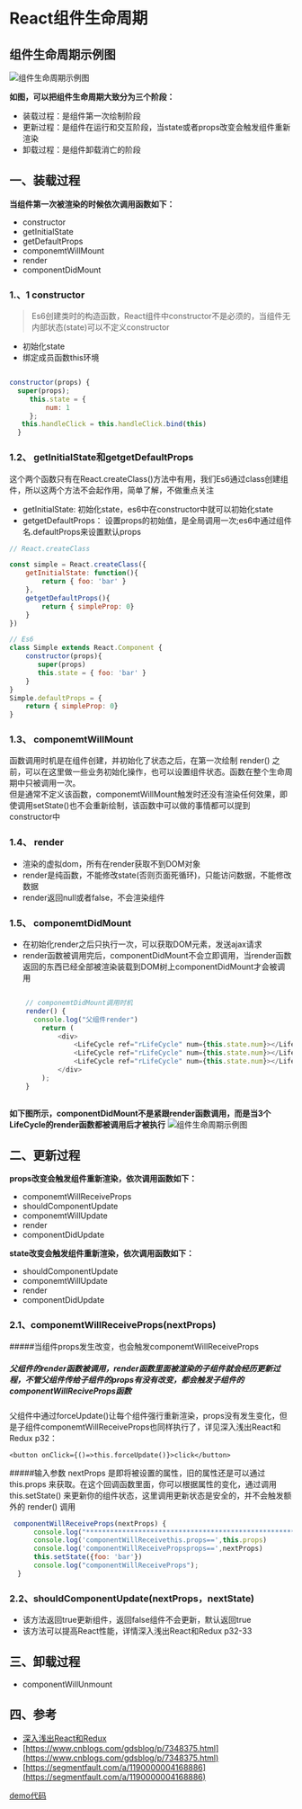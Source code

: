 # React组件生命周期

## 组件生命周期示例图
![组件生命周期示例图](./lifeCycle.png)		

**如图，可以把组件生命周期大致分为三个阶段：**

* 装载过程：是组件第一次绘制阶段
* 更新过程：是组件在运行和交互阶段，当state或者props改变会触发组件重新渲染
* 卸载过程：是组件卸载消亡的阶段 

## 一、装载过程
**当组件第一次被渲染的时候依次调用函数如下：**

* constructor
* getInitialState
* getDefaultProps
* componemtWillMount
* render
* componentDidMount

### 1.、1 constructor
> Es6创建类时的构造函数，React组件中constructor不是必须的，当组件无内部状态(state)可以不定义constructor

* 初始化state
* 绑定成员函数this环境

```javascript

constructor(props) {
  super(props);
     this.state = {
         num: 1
     };
   this.handleClick = this.handleClick.bind(this)
  }
```
### 1.2、 getInitialState和getgetDefaultProps
这个两个函数只有在React.createClass()方法中有用，我们Es6通过class创建组件，所以这两个方法不会起作用，简单了解，不做重点关注

* getInitialState: 初始化state，es6中在constructor中就可以初始化state
* getgetDefaultProps： 设置props的初始值，是全局调用一次;es6中通过组件名.defaultProps来设置默认props

```javascript
// React.createClass

const simple = React.createClass({
	getInitialState: function(){
		return { foo: 'bar' }
    },
	getgetDefaultProps(){
		return { simpleProp: 0}
    }
})

// Es6
class Simple extends React.Component {
	constructor(props){
       super(props)
       this.state = { foo: 'bar' }
    }
}
Simple.defaultProps = {
	return { simpleProp: 0}
}
```
### 1.3、 componemtWillMount
函数调用时机是在组件创建，并初始化了状态之后，在第一次绘制 render() 之前，可以在这里做一些业务初始化操作，也可以设置组件状态。函数在整个生命周期中只被调用一次。<br>
但是通常不定义该函数，componemtWillMount触发时还没有渲染任何效果，即使调用setState()也不会重新绘制，该函数中可以做的事情都可以提到constructor中

### 1.4、 render
* 渲染的虚拟dom，所有在render获取不到DOM对象
* render是纯函数，不能修改state(否则页面死循环)，只能访问数据，不能修改数据
* render返回null或者false，不会渲染组件
### 1.5、 componemtDidMount
* 在初始化render之后只执行一次，可以获取DOM元素，发送ajax请求
* render函数被调用完后，componentDidMount不会立即调用，当render函数返回的东西已经全部被渲染装载到DOM树上componentDidMount才会被调用

```javascript

	// componemtDidMount调用时机
    render() {
      console.log("父组件render")
        return (
            <div>
                <LifeCycle ref="rLifeCycle" num={this.state.num}></LifeCycle>
                <LifeCycle ref="rLifeCycle" num={this.state.num}></LifeCycle>
                <LifeCycle ref="rLifeCycle" num={this.state.num}></LifeCycle>
            </div>
        );
    }
    
```

**如下图所示，componentDidMount不是紧跟render函数调用，而是当3个LifeCycle的render函数都被调用后才被执行**
![组件生命周期示例图](./componentDidMount.png)	
## 二、更新过程
**props改变会触发组件重新渲染，依次调用函数如下：**

* componemtWillReceiveProps
* shouldComponentUpdate
* componemtWillUpdate
* render
* componentDidUpdate

**state改变会触发组件重新渲染，依次调用函数如下：**

* shouldComponentUpdate
* componemtWillUpdate
* render
* componentDidUpdate

### 2.1、componemtWillReceiveProps(nextProps)
#####当组件props发生改变，也会触发componemtWillReceiveProps
##### 父组件的render函数被调用，render函数里面被渲染的子组件就会经历更新过程，不管父组件传给子组件的props有没有改变，都会触发子组件的componentWillReciveProps函数

父组件中通过forceUpdate()让每个组件强行重新渲染，props没有发生变化，但是子组件componemtWillReceiveProps也同样执行了，详见深入浅出React和Redux p32：

	<button onClick={()=>this.forceUpdate()}>click</button>

#####输入参数 nextProps 是即将被设置的属性，旧的属性还是可以通过 this.props 来获取。在这个回调函数里面，你可以根据属性的变化，通过调用 this.setState() 来更新你的组件状态，这里调用更新状态是安全的，并不会触发额外的 render() 调用

```javascript
 componentWillReceiveProps(nextProps) {
      console.log("*******************************************************")
      console.log('componentWillReceivethis.props==',this.props)
      console.log('componentWillReceivePropsprops==',nextProps)
      this.setState({foo: 'bar'})
      console.log("componentWillReceiveProps");
  }
```
### 2.2、shouldComponentUpdate(nextProps，nextState)
* 该方法返回true更新组件，返回false组件不会更新，默认返回true
* 该方法可以提高React性能，详情深入浅出React和Redux p32-33

## 三、卸载过程
* componentWillUnmount

## 四、参考
* [深入浅出React和Redux]()
* [https://www.cnblogs.com/gdsblog/p/7348375.html](https://www.cnblogs.com/gdsblog/p/7348375.html)
* [https://segmentfault.com/a/1190000004168886](https://segmentfault.com/a/1190000004168886)

[demo代码](https://github.com/mapingdjh/front-end-study/tree/master/js%E7%AC%94%E8%AE%B0/React/examples/lifeCycle/)
